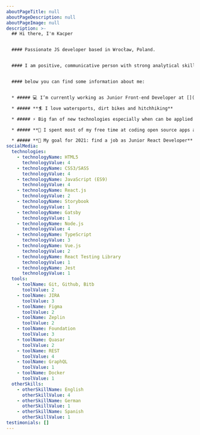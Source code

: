 ```yaml
---
aboutPageTitle: null
aboutPageDescription: null
aboutPageImage: null
description: >-
  ## Hi there, I'm Kacper


  #### Passionate JS developer based in Wrocław, Poland.


  #### I am positive, communicative person with strong analytical skills.


  #### below you can find some information about me:


  * ##### 💻 I’m currently working as Junior Front-end Developer at [](https://infermedica.com/)[2MD](https://2md.pl/)

  * ##### **🏄 I love watersports, dirt bikes and hitchhiking**

  * ##### ⚡ Big fan of new technologies especially when can be applied in real life

  * ##### **🔧 I spent most of my free time at coding open source apps and fixing machines at my workshop**

  * ##### **🦾 My goal for 2021: find a job as Junior React Developer**
socialMedia:
  technologies:
    - technologyName: HTML5
      technologyValue: 4
    - technologyName: CSS3/SASS
      technologyValue: 4
    - technologyName: JavaScript (ES9)
      technologyValue: 4
    - technologyName: React.js
      technologyValue: 2
    - technologyName: Storybook
      technologyValue: 1
    - technologyName: Gatsby
      technologyValue: 1
    - technologyName: Node.js
      technologyValue: 4
    - technologyName: TypeScript
      technologyValue: 3
    - technologyName: Vue.js
      technologyValue: 2
    - technologyName: React Testing Library
      technologyValue: 1
    - technologyName: Jest
      technologyValue: 1
  tools:
    - toolName: Git, Github, Bitb
      toolValue: 2
    - toolName: JIRA
      toolValue: 3
    - toolName: Figma
      toolValue: 2
    - toolName: Zeplin
      toolValue: 2
    - toolName: Foundation
      toolValue: 3
    - toolName: Quasar
      toolValue: 2
    - toolName: REST
      toolValue: 4
    - toolName: GraphQL
      toolValue: 1
    - toolName: Docker
      toolValue: 1
  otherSkills:
    - otherSkillName: English
      otherSkillValue: 4
    - otherSkillName: German
      otherSkillValue: 1
    - otherSkillName: Spanish
      otherSkillValue: 1
testimonials: []
---
```

